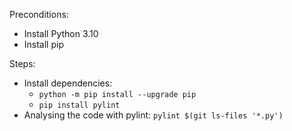 Preconditions:
- Install Python 3.10
- Install pip

Steps:
   - Install dependencies:
     - `python -m pip install --upgrade pip`
     - `pip install pylint`
   - Analysing the code with pylint: `pylint $(git ls-files '*.py')`